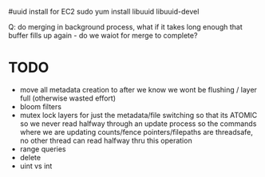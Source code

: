 #uuid install for EC2
sudo yum install libuuid libuuid-devel

Q: do merging in background process, what if it takes long enough that buffer fills up again - do we waiot for merge to complete?


# TODO
* move all metadata creation to after we know we wont be flushing / layer full (otherwise wasted effort)
* bloom filters
* mutex lock layers for just the metadata/file switching so that its ATOMIC so we never read halfway through an update process
    so the commands where we are updating counts/fence pointers/filepaths are threadsafe, no other thread can read halfway thru this operation
* range queries
* delete
* uint vs int